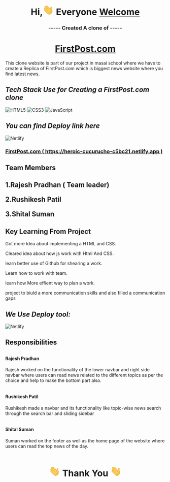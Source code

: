 
<h1 align="center"> Hi,<img style="width: 35px;" src="https://raw.githubusercontent.com/ABSphreak/ABSphreak/master/gifs/Hi.gif" alt=""> Everyone <a href="https://reliable-llama-c038f5.netlify.app/" target="_blank"> Welcome </a></h1>
<h3 align="center" >-----  Created A clone of  -----</h3>
<h1 align="center"><a href="https://heroic-cucurucho-c5bc21.netlify.app" target="_blank"> FirstPost.com</a></h1>

<p>
This clone website is part of our project in masai school where we have to create a Replica of FirstPost.com which is biggest news website where you find latest news.
</p>

<h2 align="left"><i>Tech Stack Use for Creating a FirstPost.com clone</i></h2>
<div align="left">
<img alt="HTML5" src="https://img.shields.io/badge/html5-%23E34F26.svg?style=for-the-badge&logo=html5&logoColor=white"/>
<img alt="CSS3" src="https://img.shields.io/badge/css3-%231572B6.svg?style=for-the-badge&logo=css3&logoColor=white"/> 
<img alt="JavaScript" src="https://img.shields.io/badge/javascript-%23323330.svg?style=for-the-badge&logo=javascript&logoColor=%23F7DF1E"/>
</div>

<h2 align="left"><i>You can find Deploy link here</i></h2>
  <img alt="Netlify" src="https://img.shields.io/badge/Netlify-00C7B7?style=for-the-badge&logo=netlify&logoColor=white"/>
<h3 align="left"><a href="https://reliable-llama-c038f5.netlify.app/" target="_blank"> FirstPost.com ( https://heroic-cucurucho-c5bc21.netlify.app )</a></h3>


<h2>Team Members<h2>
<p>1.Rajesh Pradhan ( Team leader)</p>
<p>2.Rushikesh Patil </p>
<p>3.Shital Suman</p>



<h2>Key Learning From Project</h2>
<p>Got more Idea about implementing a HTML and CSS.</p>
<p>Cleared idea about how js work with Html And CSS.</p>
<p>learn better use of Github for shearing a work.</p>
<p>Learn how to work with team.</p>
<p>learn how More effient way to plan a work.</p>
<p>project to biuld a more communication skills and also filled a communication gaps</p>

<h2 align="left"><i> We Use Deploy tool:</i></h2>
<div align="left">
  <img alt="Netlify" src="https://img.shields.io/badge/Netlify-00C7B7?style=for-the-badge&logo=netlify&logoColor=white"/>
</div>
<h2>Responsibilities<h2>
<h4>Rajesh Pradhan </h4>
<p>Rajesh worked on the functionality of the lower navbar and right side navbar where users can read news related to the different topics as per the choice and help to make the bottom part also.</p>
 <div style="display: grid; grid-template-columns: repeat(2,1fr); gap:20px" >

  <img style="width: 100%;" src="https://the-media-ant.mo.cloudinary.net/referenceArtworks/1647350273270/Screenshot%20%2875%29_logo.png?tx=w_350,h_200,c_fit" alt="">
 </div>

<h4>Rushikesh Patil </h4>
<p> Rushikesh made a navbar and its functionality like topic-wise news search through the search bar and sliding sidebar </p>
 <div style="display: grid; grid-template-columns: repeat(2,1fr); gap:20px " >
  <img style="width: 100%;" src="https://github.com/thecodervaibhav/Orbitz.com-clone/blob/main/src/4.png" alt="">
  <img style="width: 100%;" src="https://github.com/thecodervaibhav/Orbitz.com-clone/blob/main/src/5.png" alt="">

 </div>


<h4>Shital Suman</h4>
<p> Suman worked on the footer as well as the home page of the website where users can read the top news of the day. </p>
 <div style="display: grid; grid-template-columns: repeat(2,1fr); gap:20px " >
  <img style="width: 100%;" src="https://github.com/thecodervaibhav/Orbitz.com-clone/blob/main/src/7.png" alt="">
  <img style="width: 100%;" src="https://github.com/thecodervaibhav/Orbitz.com-clone/blob/main/src/8.png" alt="">

 </div>

<h1 align="center"> <img style="width: 35px;" src="https://raw.githubusercontent.com/ABSphreak/ABSphreak/master/gifs/Hi.gif" alt=""> Thank You <img style="width: 35px;" src="https://raw.githubusercontent.com/ABSphreak/ABSphreak/master/gifs/Hi.gif" alt=""> <a href="https://reliable-llama-c038f5.netlify.app/" target="_blank"> </a></h1>
